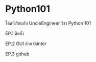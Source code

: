 # Python101
โค้ดที่เรียนกับ UncleEngineer วิชา Python 101

EP.1 ติดตั้ง

EP.2 GUI ด้วย tkinter

EP.3 github
